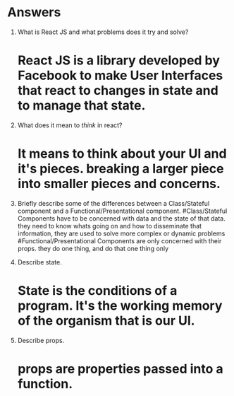 # Answers

1.  What is React JS and what problems does it try and solve?
    # React JS is a library developed by Facebook to make User Interfaces that react to changes in state and to manage that state.

1.  What does it mean to _think_ in react?
    # It means to think about your UI and it's pieces. breaking a larger piece into smaller pieces and concerns.

1.  Briefly describe some of the differences between a Class/Stateful component and a Functional/Presentational component.
    #Class/Stateful Components have to be concerned with data and the state of that data. they need to know whats going on and how to disseminate that information, they are used to solve more complex or dynamic problems
    #Functional/Presentational Components are only concerned with their props. they do one thing, and do that one thing only

1.  Describe state.
    # State is the conditions of a program. It's the working memory of the organism that is our UI.

1.  Describe props.
    # props are properties passed into a function.
